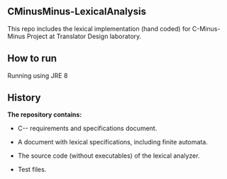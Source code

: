 ## CMinusMinus-LexicalAnalysis
This repo includes the lexical implementation (hand coded) for  C-Minus-Minus  Project at Translator Design laboratory.

## How to run

Running using JRE 8

## History

**The repository contains:**

- C-- requirements and specifications document.

- A document with lexical specifications, including finite automata.

- The source code (without executables) of the lexical analyzer.

- Test files.
